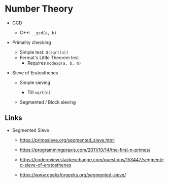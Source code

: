 
# Number Theory

* GCD
    - C++: `__gcd(a, b)`

* Primality checking
    - Simple test: `O(sqrt(n))` 
    - Fermat's Little Theorem test
        + Requires `modexp(a, b, m)`

* Sieve of Eratosthenes
    - Simple sieving
        + Till `sqrt(n)`

    - Segmented / Block sieving

## Links

* Segmented Sieve
    - https://primesieve.org/segmented_sieve.html
    - https://programmingpraxis.com/2011/10/14/the-first-n-primes/

    - https://codereview.stackexchange.com/questions/153447/segmented-sieve-of-eratosthenes
    - https://www.geeksforgeeks.org/segmented-sieve/